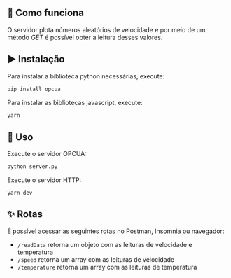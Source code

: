 ## 🚀 Como funciona

O servidor plota números aleatórios de velocidade e por meio de um método *GET* é possível obter a leitura desses valores.

## :arrow_forward: Instalação

Para instalar a biblioteca python necessárias, execute:
```bash
pip install opcua
```
Para instalar as bibliotecas javascript, execute:
```bash
yarn
```

## 🧪 Uso

Execute o servidor OPCUA:
```bash
python server.py
```

Execute o servidor HTTP:
```
yarn dev
```

## ✨ Rotas

É possível acessar as seguintes rotas no Postman, Insomnia ou navegador:
- `/readData` retorna um objeto com as leituras de velocidade e temperatura
- `/speed` retorna um array com as leituras de velocidade
- `/temperature` retorna um array com as leituras de temperatura

